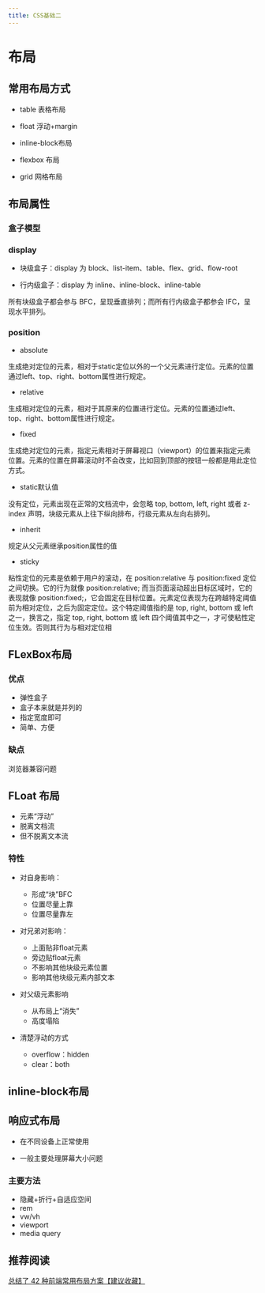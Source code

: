 ```yaml
---
title: CSS基础二
---
```


# 布局

## 常用布局方式

- table 表格布局

- float 浮动+margin

- inline-block布局

- flexbox 布局

- grid 网格布局

## 布局属性

### 盒子模型

### display

- 块级盒子：display 为 block、list-item、table、flex、grid、flow-root

- 行内级盒子：display 为 inline、inline-block、inline-table

所有块级盒子都会参与 BFC，呈现垂直排列；而所有行内级盒子都参会 IFC，呈现水平排列。

### position

- absolute

生成绝对定位的元素，相对于static定位以外的一个父元素进行定位。元素的位置通过left、top、right、bottom属性进行规定。

- relative

生成相对定位的元素，相对于其原来的位置进行定位。元素的位置通过left、top、right、bottom属性进行规定。

- fixed

生成绝对定位的元素，指定元素相对于屏幕视⼝（viewport）的位置来指定元素位置。元素的位置在屏幕滚动时不会改变，⽐如回到顶部的按钮⼀般都是⽤此定位⽅式。

- static默认值

没有定位，元素出现在正常的文档流中，会忽略 top, bottom, left, right 或者 z-index 声明，块级元素从上往下纵向排布，⾏级元素从左向右排列。

- inherit

规定从父元素继承position属性的值

- sticky

粘性定位的元素是依赖于用户的滚动，在 position:relative 与 position:fixed 定位之间切换。它的行为就像 position:relative; 而当页面滚动超出目标区域时，它的表现就像 position:fixed;，它会固定在目标位置。元素定位表现为在跨越特定阈值前为相对定位，之后为固定定位。这个特定阈值指的是 top, right, bottom 或 left 之一，换言之，指定 top, right, bottom 或 left 四个阈值其中之一，才可使粘性定位生效。否则其行为与相对定位相

## FLexBox布局

### 优点

- 弹性盒子
- 盒子本来就是并列的
- 指定宽度即可
- 简单、方便

### 缺点

浏览器兼容问题

## FLoat 布局

- 元素“浮动”
- 脱离文档流
- 但不脱离文本流

### 特性

- 对自身影响：
    - 形成“块”BFC
    - 位置尽量上靠
    - 位置尽量靠左

- 对兄弟对影响：
    - 上面贴非float元素
    - 旁边贴float元素
    - 不影响其他块级元素位置
    - 影响其他块级元素内部文本

- 对父级元素影响
    - 从布局上“消失”
    - 高度塌陷

- 清楚浮动的方式
    - overflow：hidden
    - clear：both

## inline-block布局

## 响应式布局

- 在不同设备上正常使用

- 一般主要处理屏幕大小问题

### 主要方法

- 隐藏+折行+自适应空间
- rem
- vw/vh
- viewport
- media query


## 推荐阅读

[总结了 42 种前端常用布局方案【建议收藏】](https://mp.weixin.qq.com/s/b4hxbgWIBw0K6ateW-7uEQ)